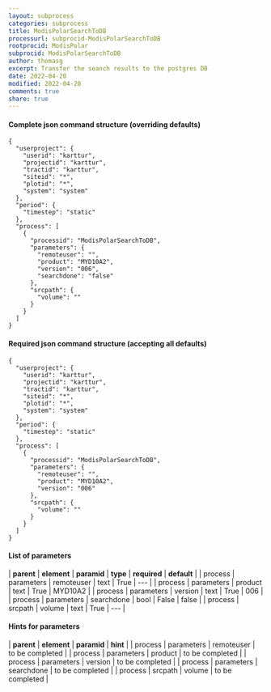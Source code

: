 ```yaml
---
layout: subprocess
categories: subprocess
title: ModisPolarSearchToDB
processurl: subprocid-ModisPolarSearchToDB
rootprocid: ModisPolar
subprocid: ModisPolarSearchToDB
author: thomasg
excerpt: Transfer the seanch results to the postgres DB
date: 2022-04-20
modified: 2022-04-20
comments: true
share: true
---
```


#### Complete json command structure (overriding defaults)
```
{
  "userproject": {
    "userid": "karttur",
    "projectid": "karttur",
    "tractid": "karttur",
    "siteid": "*",
    "plotid": "*",
    "system": "system"
  },
  "period": {
    "timestep": "static"
  },
  "process": [
    {
      "processid": "ModisPolarSearchToDB",
      "parameters": {
        "remoteuser": "",
        "product": "MYD10A2",
        "version": "006",
        "searchdone": "false"
      },
      "srcpath": {
        "volume": ""
      }
    }
  ]
}
```
#### Required json command structure (accepting all defaults)
```
{
  "userproject": {
    "userid": "karttur",
    "projectid": "karttur",
    "tractid": "karttur",
    "siteid": "*",
    "plotid": "*",
    "system": "system"
  },
  "period": {
    "timestep": "static"
  },
  "process": [
    {
      "processid": "ModisPolarSearchToDB",
      "parameters": {
        "remoteuser": "",
        "product": "MYD10A2",
        "version": "006"
      },
      "srcpath": {
        "volume": ""
      }
    }
  ]
}
```
#### List of parameters

| **parent** | **element** | **paramid** | **type** | **required** | **default** |
| process | parameters | remoteuser | text | True | --- |
| process | parameters | product | text | True | MYD10A2 |
| process | parameters | version | text | True | 006 |
| process | parameters | searchdone | bool | False | false |
| process | srcpath | volume | text | True | --- |

#### Hints for parameters

| **parent** | **element** | **paramid** | **hint** |
| process | parameters | remoteuser | to be completed |
| process | parameters | product | to be completed |
| process | parameters | version | to be completed |
| process | parameters | searchdone | to be completed |
| process | srcpath | volume | to be completed |
